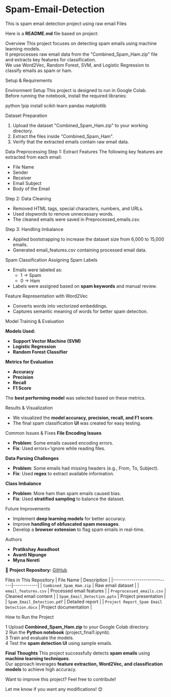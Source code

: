 # Spam-Email-Detection
This is spam email detection project using raw email Files

Here is a **README.md** file based on project:  

Overview
This project focuses on detecting spam emails using machine learning models.  
It preprocesses raw email data from the "Combined_Spam_Ham.zip"  file and extracts key features for classification.  
We use Word2Vec, Random Forest, SVM, and Logistic Regression to classify emails as spam or ham.

Setup & Requirements

Environment Setup
This project is designed to run in Google Colab.  
Before running the notebook, install the required libraries:

python
!pip install scikit-learn pandas matplotlib

Dataset Preparation
1. Upload the dataset "Combined_Spam_Ham.zip" to your working directory.
2. Extract the files inside "Combined_Spam_Ham".
3. Verify that the extracted emails contain raw email data.

Data Preprocessing
Step 1: Extract Features
The following key features are extracted from each email:
- File Name
- Sender
- Receiver
- Email Subject
- Body of the Email

Step 2: Data Cleaning
- Removed HTML tags, special characters, numbers, and URLs.
- Used stopwords to remove unnecessary words.
- The cleaned emails were saved in Preprocessed_emails.csv.

Step 3: Handling Imbalance
- Applied bootstrapping to increase the dataset size from 6,000 to 15,000 emails.
- Generated email_features.csv containing processed email data.

Spam Classification
Assigning Spam Labels
- Emails were labeled as:
  - 1 → Spam
  - 0 → Ham
- Labels were assigned based on **spam keywords** and manual review.

Feature Representation with Word2Vec
- Converts words into vectorized embeddings.
- Captures semantic meaning of words for better spam detection.

Model Training & Evaluation

**Models Used:**
- **Support Vector Machine (SVM)**
- **Logistic Regression**
- **Random Forest Classifier**

**Metrics for Evaluation**
- **Accuracy**
- **Precision**
- **Recall**
- **F1 Score**

The **best performing model** was selected based on these metrics.

Results & Visualization
- We visualized the **model accuracy, precision, recall, and F1 score**.
- The final spam classification **UI** was created for easy testing.

Common Issues & Fixes
**File Encoding Issues**
- **Problem**: Some emails caused encoding errors.
- **Fix**: Used errors='ignore while reading files.

**Data Parsing Challenges**
- **Problem**: Some emails had missing headers (e.g., From, To, Subject).
- **Fix**: Used **regex** to extract available information.

**Class Imbalance**
- **Problem**: More ham than spam emails caused bias.
- **Fix**: Used **stratified sampling** to balance the dataset.

Future Improvements
- Implement **deep learning models** for better accuracy.
- Improve **handling of obfuscated spam messages**.
- Develop a **browser extension** to flag spam emails in real-time.

Authors
- **Pratikshay Awadhoot**  
- **Avanti Nipunge**  
- **Myna Nereti**  

🔗 **Project Repository:** [GitHub](https://github.com/Patrickshay/Spam-Email-Detection)  

Files in This Repository
| File Name                  | Description |
|----------------------------|------------|
| `Combined_Spam_Ham.zip`   | Raw email dataset |
| `email_features.csv`      | Processed email features |
| `Preprocessed_emails.csv` | Cleaned email content |
| `Spam_Email_Detection.pptx` | Project presentation |
| `Spam_Email_Detection.pdf`  | Detailed report |
| `Project Report_Spam Email Detection.docx` | Project documentation |

How to Run the Project

1 Upload **Combined_Spam_Ham.zip** to your Google Colab directory.  
2️ Run the **Python notebook** (project_final1.ipynb).  
3️ Train and evaluate the models.  
4️ Test the **spam detection UI** using sample emails.  

**Final Thoughts**
This project successfully detects **spam emails** using **machine learning techniques**.  
Our approach leverages **feature extraction, Word2Vec, and classification models** to achieve high accuracy.  

Want to improve this project? Feel free to contribute! 

Let me know if you want any modifications! 😊
